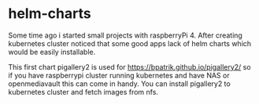 # helm-charts
Some time ago i started small projects with raspberryPi 4. 
After creating kubernetes cluster noticed that some good apps lack of helm charts which would be easily installable.

This first chart pigallery2 is used for https://bpatrik.github.io/pigallery2/
so if you have raspberrypi cluster running kubernetes and have NAS or openmediavault
this can come in handy. You can install pigallery2 to kubernetes cluster and fetch images from nfs.
